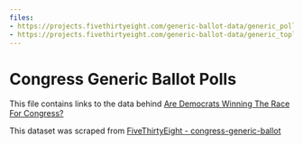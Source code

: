 ```yaml
---
files:
- https://projects.fivethirtyeight.com/generic-ballot-data/generic_polllist.csv
- https://projects.fivethirtyeight.com/generic-ballot-data/generic_topline.csv
---
```

# Congress Generic Ballot Polls

This file contains links to the data behind [Are Democrats Winning The Race For Congress?](https://projects.fivethirtyeight.com/congress-generic-ballot-polls/)

This dataset was scraped from [FiveThirtyEight - congress-generic-ballot](https://github.com//fivethirtyeight/data/tree/master/congress-generic-ballot)